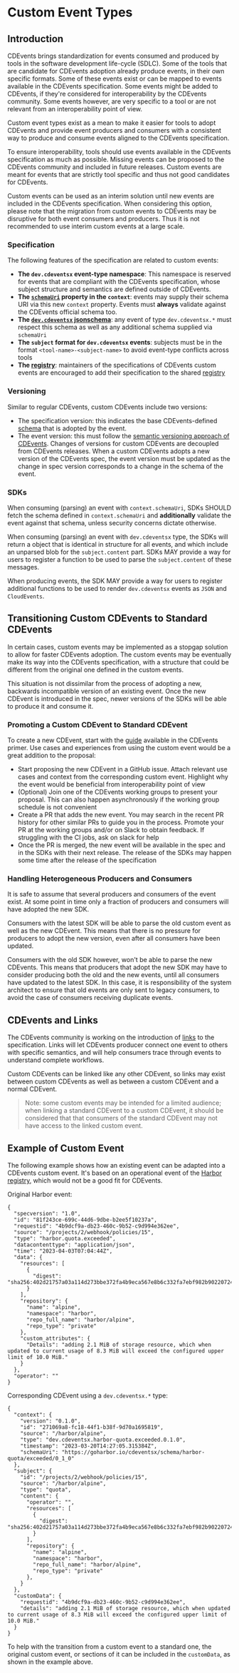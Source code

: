 # Custom Event Types

## Introduction

CDEvents brings standardization for events consumed and produced by tools in the software development life-cycle (SDLC).
Some of the tools that are candidate for CDEvents adoption already produce events, in their own specific formats.
Some of these events exist or can be mapped to events available in the CDEvents specification.
Some events might be added to CDEvents, if they're considered for interoperability by the CDEvents community.
Some events however, are very specific to a tool or are not relevant from an interoperability point of view.

Custom event types exist as a mean to make it easier for tools to adopt CDEvents and provide event producers and consumers with a consistent way to produce and consume events aligned to the CDEvents specification.

To ensure interoperability, tools should use events available in the CDEvents specification as much as possible. Missing events can be proposed to the CDEvents community and included in future releases. Custom events are meant for events that are strictly tool specific and thus not good candidates for CDEvents.

Custom events can be used as an interim solution until new events are included in the CDEvents specification. When considering this option, please note that the migration from custom events to CDEvents may be disruptive for both event consumers and producers. Thus it is not recommended to use interim custom events at a large scale.

### Specification

The following features of the specification are related to custom events:

- **The `dev.cdeventsx` event-type namespace**: This namespace is reserved for events that are compliant with the CDEvents specification, whose subject structure and semantics are defined outside of CDEvents.
- **The [`schemaUri`](/spec.md#schemauri) property in the `context`**: events may supply their schema URI via this new `context` property. Events must **always** validate against the CDEvents official schema too.
- **The [`dev.cdeventsx` jsonschema](schema.json)**: any event of type `dev.cdeventsx.*` must respect this schema as well as any additional schema supplied via `schemaUri`
- **The `subject` format for `dev.cdeventsx` events**: subjects must be in the format `<tool-name>-<subject-name>` to avoid event-type conflicts across tools
- **The [registry](registry.md)**: maintainers of the specifications of CDEvents custom events are encouraged to add their specification to the shared [registry](registry.md)

### Versioning

Similar to regular CDEvents, custom CDEvents include two versions:

- The specification version: this indicates the base CDEvents-defined [schema](schema.json) that is adopted by the event.
- The event version: this must follow the [semantic versioning approach of CDEvents][cdevents-versions]. Changes of versions for custom CDEvents are decoupled from CDEvents releases. When a custom CDEvents adopts a new version of the CDEvents spec, the event version must be updated as the change in spec version corresponds to a change in the schema of the event.

### SDKs

When consuming (parsing) an event with `context.schemaUri`, SDKs SHOULD fetch the schema defined in `context.schemaUri` and **additionally** validate the event against that schema, unless security concerns dictate otherwise.

When consuming (parsing) an event with `dev.cdeventsx` type, the SDKs will return a object that is identical in structure for all events, and which include an unparsed blob for the `subject.content` part. SDKs MAY provide a way for users to register a function to be used to parse the `subject.content` of these messages.

When producing events, the SDK MAY provide a way for users to register additional functions to be used to render `dev.cdeventsx` events as `JSON` and `CloudEvents`.

## Transitioning Custom CDEvents to Standard CDEvents

In certain cases, custom events may be implemented as a stopgap solution to allow for faster CDEvents adoption. The custom events may be eventually make its way into the CDEvents specification, with a structure that could be different from the original one defined in the custom events.

This situation is not dissimilar from the process of adopting a new, backwards incompatible version of an existing event. Once the new CDEvent is introduced in the spec, newer versions of the SDKs will be able to produce it and consume it.

### Promoting a Custom CDEvent to Standard CDEvent

To create a new CDEvent, start with the [guide](https://cdevents.dev/docs/primer/#adding-new-event-types) available in the CDEvents primer. Use cases and experiences from using the custom event would be a great addition to the proposal:

- Start proposing the new CDEvent in a GitHub issue. Attach relevant use cases and context from the corresponding custom event. Highlight why the event would be beneficial from interoperability point of view
- (Optional) Join one of the CDEvents working groups to present your proposal. This can also happen asynchronously if the working group schedule is not convenient
- Create a PR that adds the new event. You may search in the recent PR history for other similar PRs to guide you in the process. Promote your PR at the working groups and/or on Slack to obtain feedback. If struggling with the CI jobs, ask on slack for help
- Once the PR is merged, the new event will be available in the spec and in the SDKs with their next release. The release of the SDKs may happen some time after the release of the specification

### Handling Heterogeneous Producers and Consumers

It is safe to assume that several producers and consumers of the event exist. At some point in time only a fraction of producers and consumers will have adopted the new SDK.

Consumers with the latest SDK will be able to parse the old custom event as well as the new CDEvent. This means that there is no pressure for producers to adopt the new version, even after all consumers have been updated.

Consumers with the old SDK however, won't be able to parse the new CDEvents.
This means that producers that adopt the new SDK may have to consider producing both the old and the new events, until all consumers have updated to the latest SDK.
In this case, it is responsibility of the system architect to ensure that old events are only sent to legacy consumers, to avoid the case of consumers receiving duplicate events.

## CDEvents and Links

The CDEvents community is working on the introduction of [links](https://github.com/cdevents/spec/pull/139) to the specification. Links will let CDEvents producer connect one event to others with specific semantics, and will help consumers trace through events to understand complete workflows.

Custom CDEvents can be linked like any other CDEvent, so links may exist between custom CDEvents as well as between a custom CDEvent and a normal CDEvent.
> Note: some custom events may be intended for a limited audience; when linking a standard CDEvent to a custom CDEvent, it should be considered that that consumers of the standard CDEvent may not have access to the linked custom event.

## Example of Custom Event

The following example shows how an existing event can be adapted into a CDEvents custom event.
It's based on an operational event of the [Harbor registry][harbor-docs], which would not be a good fit for CDEvents.

Original Harbor event:

```jsonld=
{
  "specversion": "1.0",
  "id": "81f243ce-699c-44d6-9dbe-b2ee5f10237a",
  "requestid": "4b9dcf9a-db23-460c-9b52-c9d994e362ee",
  "source": "/projects/2/webhook/policies/15",
  "type": "harbor.quota.exceeded",
  "datacontenttype": "application/json",
  "time": "2023-04-03T07:04:44Z",
  "data": {
    "resources": [
      {
        "digest": "sha256:402d21757a03a114d273bbe372fa4b9eca567e8b6c332fa7ebf982b902207242"
      }
    ],
    "repository": {
      "name": "alpine",
      "namespace": "harbor",
      "repo_full_name": "harbor/alpine",
      "repo_type": "private"
    },
    "custom_attributes": {
      "Details": "adding 2.1 MiB of storage resource, which when updated to current usage of 8.3 MiB will exceed the configured upper limit of 10.0 MiB."
    }
  },
  "operator": ""
}
```

Corresponding CDEvent using a `dev.cdeventsx.*` type:

```jsonld=
{
  "context": {
    "version": "0.1.0",
    "id": "271069a8-fc18-44f1-b38f-9d70a1695819",
    "source": "/harbor/alpine",
    "type": "dev.cdeventsx.harbor-quota.exceeded.0.1.0",
    "timestamp": "2023-03-20T14:27:05.315384Z",
    "schemaUri": "https://goharbor.io/cdeventsx/schema/harbor-quota/exceeded/0_1_0"
  },
  "subject": {
    "id": "/projects/2/webhook/policies/15",
    "source": "/harbor/alpine",
    "type": "quota",
    "content": {
      "operator": "",
      "resources": [
        {
          "digest": "sha256:402d21757a03a114d273bbe372fa4b9eca567e8b6c332fa7ebf982b902207242"
        }
      ],
      "repository": {
        "name": "alpine",
        "namespace": "harbor",
        "repo_full_name": "harbor/alpine",
        "repo_type": "private"
      },
    }
  },
  "customData": {
    "requestid": "4b9dcf9a-db23-460c-9b52-c9d994e362ee",
    "details": "adding 2.1 MiB of storage resource, which when updated to current usage of 8.3 MiB will exceed the configured upper limit of 10.0 MiB."
  }
}
```

To help with the transition from a custom event to a standard one, the original custom event, or sections of it can be included in the `customData`, as shown in the example above.

[harbor-docs]: https://goharbor.io/docs/2.10.0/working-with-projects/project-configuration/configure-webhooks/
[cdevents-versions]: https://cdevents.dev/docs/primer/#versioning-of-cdevents